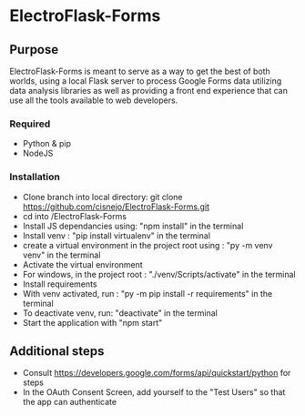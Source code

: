 ﻿# ElectroFlask-Forms 
 ## Purpose
  ElectroFlask-Forms is meant to serve as a way to get the best of both worlds, using a local Flask server to process Google Forms data utilizing data analysis libraries as well as providing a front end experience that can use all the tools available to web developers.
 ### Required 
  - Python & pip
  - NodeJS
  ### Installation
 - Clone branch into local directory: git clone https://github.com/cisnejo/ElectroFlask-Forms.git
 - cd into /ElectroFlask-Forms
 - Install JS dependancies using: "npm install" in the terminal
 - Install venv : "pip install virtualenv" in the terminal
 - create a virtual environment in the project root using : "py -m venv venv" in the terminal
 - Activate the virtual environment
 - For windows, in the project root : "./venv/Scripts/activate" in the terminal
 - Install requirements
 - With venv activated, run : "py -m pip install -r requirements" in the terminal
 - To deactivate venv, run: "deactivate" in the terminal
 - Start the application with "npm start"
 ## Additional steps
  - Consult https://developers.google.com/forms/api/quickstart/python for steps
  -  In the OAuth Consent Screen, add yourself to the "Test Users" so that the app can authenticate
  
